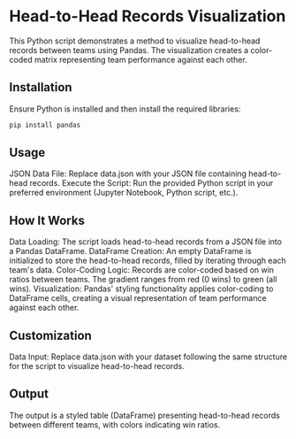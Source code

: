# Head-to-Head Records Visualization

This Python script demonstrates a method to visualize head-to-head records between teams using Pandas. The visualization creates a color-coded matrix representing team performance against each other.

## Installation

Ensure Python is installed and then install the required libraries:

```bash
pip install pandas
```

## Usage
JSON Data File: Replace data.json with your JSON file containing head-to-head records.
Execute the Script: Run the provided Python script in your preferred environment (Jupyter Notebook, Python script, etc.).

## How It Works
Data Loading: The script loads head-to-head records from a JSON file into a Pandas DataFrame.
DataFrame Creation: An empty DataFrame is initialized to store the head-to-head records, filled by iterating through each team's data.
Color-Coding Logic: Records are color-coded based on win ratios between teams. The gradient ranges from red (0 wins) to green (all wins).
Visualization: Pandas' styling functionality applies color-coding to DataFrame cells, creating a visual representation of team performance against each other.

## Customization
Data Input: Replace data.json with your dataset following the same structure for the script to visualize head-to-head records.

## Output
The output is a styled table (DataFrame) presenting head-to-head records between different teams, with colors indicating win ratios.

